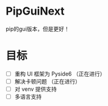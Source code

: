 # PipGuiNext
pip的gui版本，但是更好！

# 目标
- [ ] 重构 UI 框架为 Pyside6 （正在进行）
- [ ] 解决卡顿问题 （正在进行）
- [ ] 对 venv 提供支持
- [ ] 多语言支持
